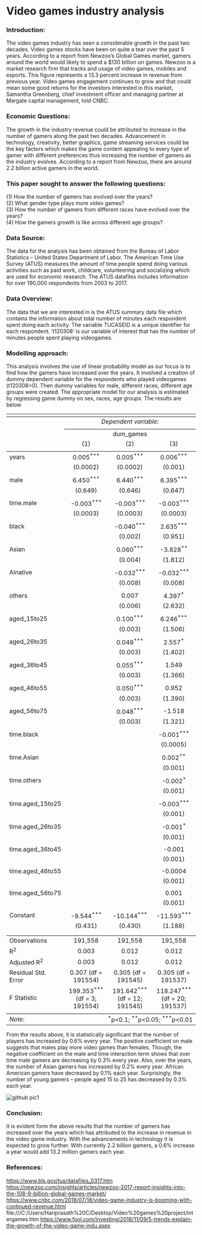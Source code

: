 # Video games industry analysis
### Introduction:
The video games industry has seen a considerable growth in the past two decades. Video games stocks have been on quite a tear over the past 5 years. According to a report from Newzoo’s Global Games market, gamers around the world would likely to spend a $130 billion on games. Newzoo is a market research firm that tracks and usage of video games, mobiles and esports. This figure represents a 13.3 percent increase in revenue from previous year. Video games engagement continues to grow and that could mean some good returns for the investors interested in this market, Samantha Greenberg, chief investment officer and managing partner at Margate capital management, told CNBC.

### Economic Questions:
The growth in the industry revenue could be attributed to increase in the number of gamers along the past two decades. Advancement in technology, creativity, better graphics, game streaming services could be the key factors which makes the game content appealing to every type of gamer with different preferences thus increasing the number of gamers as the industry evolves. According to a report from Newzoo, there are around 2.2 billion active gamers in the world.

### This paper sought to answer the following questions: 
 (1) How the number of gamers has evolved over the years?<br/> 
 (2) What gender type plays more video games?<br/> 
 (3) How the number of gamers from different races have evolved over the years?<br/> 
 (4) How the gamers growth is like across different age groups?

### Data Source:
The data for the analysis has been obtained from the Bureau of Labor Statistics – United States Department of Labor. The American Time Use Survey (ATUS) measures the amount of time people spend doing various activities such as paid work, childcare, volunteering and socializing which are used for economic research. The ATUS datafiles includes information for over 190,000 respondents from 2003 to 2017. 

### Data Overview:
The data that we are interested in is the ATUS summary data file which contains the information about total number of minutes each respondent spent doing each activity. The variable TUCASEID is a unique identifier for each respondent. ‘t120308’ is our variable of interest that has the number of minutes people spent playing videogames. 

### Modelling approach:
This analysis involves the use of linear probability model as our focus is to find how the gamers have increased over the years. It involved a creation of dummy dependent variable for the respondents who played videogames (t120308>0). Then dummy variables for male, different races, different age groups were created. The appropriate model for our analysis is estimated by regressing game dummy on sex, races, age groups. The results are below

<table style="text-align:center"><tr><td colspan="4" style="border-bottom: 1px solid black"></td></tr><tr><td style="text-align:left"></td><td colspan="3"><em>Dependent variable:</em></td></tr>
<tr><td></td><td colspan="3" style="border-bottom: 1px solid black"></td></tr>
<tr><td style="text-align:left"></td><td colspan="3">dum_games</td></tr>
<tr><td style="text-align:left"></td><td>(1)</td><td>(2)</td><td>(3)</td></tr>
<tr><td colspan="4" style="border-bottom: 1px solid black"></td></tr><tr><td style="text-align:left">years</td><td>0.005<sup>***</sup></td><td>0.005<sup>***</sup></td><td>0.006<sup>***</sup></td></tr>
<tr><td style="text-align:left"></td><td>(0.0002)</td><td>(0.0002)</td><td>(0.001)</td></tr>
<tr><td style="text-align:left"></td><td></td><td></td><td></td></tr>
<tr><td style="text-align:left">male</td><td>6.450<sup>***</sup></td><td>6.440<sup>***</sup></td><td>6.395<sup>***</sup></td></tr>
<tr><td style="text-align:left"></td><td>(0.649)</td><td>(0.646)</td><td>(0.647)</td></tr>
<tr><td style="text-align:left"></td><td></td><td></td><td></td></tr>
<tr><td style="text-align:left">time.male</td><td>-0.003<sup>***</sup></td><td>-0.003<sup>***</sup></td><td>-0.003<sup>***</sup></td></tr>
<tr><td style="text-align:left"></td><td>(0.0003)</td><td>(0.0003)</td><td>(0.0003)</td></tr>
<tr><td style="text-align:left"></td><td></td><td></td><td></td></tr>
<tr><td style="text-align:left">black</td><td></td><td>-0.040<sup>***</sup></td><td>2.635<sup>***</sup></td></tr>
<tr><td style="text-align:left"></td><td></td><td>(0.002)</td><td>(0.951)</td></tr>
<tr><td style="text-align:left"></td><td></td><td></td><td></td></tr>
<tr><td style="text-align:left">Asian</td><td></td><td>0.060<sup>***</sup></td><td>-3.828<sup>**</sup></td></tr>
<tr><td style="text-align:left"></td><td></td><td>(0.004)</td><td>(1.812)</td></tr>
<tr><td style="text-align:left"></td><td></td><td></td><td></td></tr>
<tr><td style="text-align:left">Alnative</td><td></td><td>-0.032<sup>***</sup></td><td>-0.032<sup>***</sup></td></tr>
<tr><td style="text-align:left"></td><td></td><td>(0.008)</td><td>(0.008)</td></tr>
<tr><td style="text-align:left"></td><td></td><td></td><td></td></tr>
<tr><td style="text-align:left">others</td><td></td><td>0.007</td><td>4.397<sup>*</sup></td></tr>
<tr><td style="text-align:left"></td><td></td><td>(0.006)</td><td>(2.632)</td></tr>
<tr><td style="text-align:left"></td><td></td><td></td><td></td></tr>
<tr><td style="text-align:left">aged_15to25</td><td></td><td>0.100<sup>***</sup></td><td>6.246<sup>***</sup></td></tr>
<tr><td style="text-align:left"></td><td></td><td>(0.003)</td><td>(1.506)</td></tr>
<tr><td style="text-align:left"></td><td></td><td></td><td></td></tr>
<tr><td style="text-align:left">aged_26to35</td><td></td><td>0.049<sup>***</sup></td><td>2.557<sup>*</sup></td></tr>
<tr><td style="text-align:left"></td><td></td><td>(0.003)</td><td>(1.402)</td></tr>
<tr><td style="text-align:left"></td><td></td><td></td><td></td></tr>
<tr><td style="text-align:left">aged_36to45</td><td></td><td>0.055<sup>***</sup></td><td>1.549</td></tr>
<tr><td style="text-align:left"></td><td></td><td>(0.003)</td><td>(1.366)</td></tr>
<tr><td style="text-align:left"></td><td></td><td></td><td></td></tr>
<tr><td style="text-align:left">aged_46to55</td><td></td><td>0.050<sup>***</sup></td><td>0.952</td></tr>
<tr><td style="text-align:left"></td><td></td><td>(0.003)</td><td>(1.390)</td></tr>
<tr><td style="text-align:left"></td><td></td><td></td><td></td></tr>
<tr><td style="text-align:left">aged_56to75</td><td></td><td>0.048<sup>***</sup></td><td>-1.518</td></tr>
<tr><td style="text-align:left"></td><td></td><td>(0.003)</td><td>(1.321)</td></tr>
<tr><td style="text-align:left"></td><td></td><td></td><td></td></tr>
<tr><td style="text-align:left">time.black</td><td></td><td></td><td>-0.001<sup>***</sup></td></tr>
<tr><td style="text-align:left"></td><td></td><td></td><td>(0.0005)</td></tr>
<tr><td style="text-align:left"></td><td></td><td></td><td></td></tr>
<tr><td style="text-align:left">time.Asian</td><td></td><td></td><td>0.002<sup>**</sup></td></tr>
<tr><td style="text-align:left"></td><td></td><td></td><td>(0.001)</td></tr>
<tr><td style="text-align:left"></td><td></td><td></td><td></td></tr>
<tr><td style="text-align:left">time.others</td><td></td><td></td><td>-0.002<sup>*</sup></td></tr>
<tr><td style="text-align:left"></td><td></td><td></td><td>(0.001)</td></tr>
<tr><td style="text-align:left"></td><td></td><td></td><td></td></tr>
<tr><td style="text-align:left">time.aged_15to25</td><td></td><td></td><td>-0.003<sup>***</sup></td></tr>
<tr><td style="text-align:left"></td><td></td><td></td><td>(0.001)</td></tr>
<tr><td style="text-align:left"></td><td></td><td></td><td></td></tr>
<tr><td style="text-align:left">time.aged_26to35</td><td></td><td></td><td>-0.001<sup>*</sup></td></tr>
<tr><td style="text-align:left"></td><td></td><td></td><td>(0.001)</td></tr>
<tr><td style="text-align:left"></td><td></td><td></td><td></td></tr>
<tr><td style="text-align:left">time.aged_36to45</td><td></td><td></td><td>-0.001</td></tr>
<tr><td style="text-align:left"></td><td></td><td></td><td>(0.001)</td></tr>
<tr><td style="text-align:left"></td><td></td><td></td><td></td></tr>
<tr><td style="text-align:left">time.aged_46to55</td><td></td><td></td><td>-0.0004</td></tr>
<tr><td style="text-align:left"></td><td></td><td></td><td>(0.001)</td></tr>
<tr><td style="text-align:left"></td><td></td><td></td><td></td></tr>
<tr><td style="text-align:left">time.aged_56to75</td><td></td><td></td><td>0.001</td></tr>
<tr><td style="text-align:left"></td><td></td><td></td><td>(0.001)</td></tr>
<tr><td style="text-align:left"></td><td></td><td></td><td></td></tr>
<tr><td style="text-align:left">Constant</td><td>-9.544<sup>***</sup></td><td>-10.144<sup>***</sup></td><td>-11.593<sup>***</sup></td></tr>
<tr><td style="text-align:left"></td><td>(0.431)</td><td>(0.430)</td><td>(1.188)</td></tr>
<tr><td style="text-align:left"></td><td></td><td></td><td></td></tr>
<tr><td colspan="4" style="border-bottom: 1px solid black"></td></tr><tr><td style="text-align:left">Observations</td><td>191,558</td><td>191,558</td><td>191,558</td></tr>
<tr><td style="text-align:left">R<sup>2</sup></td><td>0.003</td><td>0.012</td><td>0.012</td></tr>
<tr><td style="text-align:left">Adjusted R<sup>2</sup></td><td>0.003</td><td>0.012</td><td>0.012</td></tr>
<tr><td style="text-align:left">Residual Std. Error</td><td>0.307 (df = 191554)</td><td>0.305 (df = 191545)</td><td>0.305 (df = 191537)</td></tr>
<tr><td style="text-align:left">F Statistic</td><td>199.353<sup>***</sup> (df = 3; 191554)</td><td>191.642<sup>***</sup> (df = 12; 191545)</td><td>118.247<sup>***</sup> (df = 20; 191537)</td></tr>
<tr><td colspan="4" style="border-bottom: 1px solid black"></td></tr><tr><td style="text-align:left"><em>Note:</em></td><td colspan="3" style="text-align:right"><sup>*</sup>p<0.1; <sup>**</sup>p<0.05; <sup>***</sup>p<0.01</td></tr>
</table>







	
From the results above, it is statistically significant that the number of players has increased by 0.6% every year. The positive coefficient on male suggests that males play more video games than females. Though, the negative coefficient on the male and time interaction term shows that over time male gamers are decreasing by 0.3% every year.
Also, over the years, the number of Asian gamers has increased by 0.2% every year. African American gamers have decreased by 0.1% each year. Surprisingly, the number of young gamers – people aged 15 to 25 has decreased by 0.3% each year.

 ![github pic1](https://user-images.githubusercontent.com/51522957/59155448-816d8a80-8a4f-11e9-892c-24db2fe7d886.png)




 
### Conclusion:
It is evident form the above results that the number of gamers has increased over the years which has attributed to the increase in revenue in the video game industry. With the advancements in technology it is expected to grow further. With currently 2.2 billion gamers, a 0.6% increase a year would add 13.2 million gamers each year.








### References:
https://www.bls.gov/tus/datafiles_0317.htm
https://newzoo.com/insights/articles/newzoo-2017-report-insights-into-the-108-9-billion-global-games-market/
https://www.cnbc.com/2018/07/18/video-game-industry-is-booming-with-continued-revenue.html
file:///C:/Users/Hariprasath%20C/Desktop/Video%20games%20project/intergames.htm
https://www.fool.com/investing/2018/11/09/5-trends-explain-the-growth-of-the-video-game-indu.aspx




